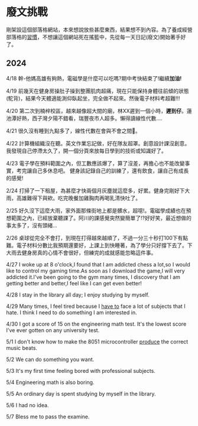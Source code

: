 # 廢文挑戰

剛架設這個部落格網站，本來想說放些甚麼東西，結果想不到內容。為了養成經營部落格的[習慣](https://tokysound.github.io/Toky-Sound/note1/management_type/原子習慣)，不想讓這個網站死在搖籃中，先從每一天日記(廢文)開始著手好了。

2024
---
4/18
幹-他媽高雄有夠熱，電磁學是什麼可以吃嗎?期中考快結束了!繼續**加油!**

4/19
前幾天在健身房操肚子操到整團肌肉超痛，現在只能保持身體往前傾的狀態(駝背)，結果今天體適能測仰臥起坐，完全做不起來。然後電子材料考超難!!!

4/20
第二次到楠梓校區，越來越像超大間的廟，林XX遲到一個小時，**遲到仔**。蓮池潭好熱，西子灣夕陽不錯看，瑞豐夜市人超多。懶得讀線性代數....

4/21
很久沒有睡到九點多了，線性代數在會與不會之間🤔。

4/22
計算機組織沒在聽。英文作業忘記做，好在隊友超罩。創意設計課沒創意。我發現自己停滯太久了，開一個分頁來放每日學到的技術或知識好了。

4/23
電子學在預料範圍之內，但工數應該爆了，算了沒差，再擔心也不能改變事實，考完讓自己多休息吧。 健身該記錄自己的訓練了，還有飲食，讓自己有成長的感覺!

2/24
打掃了一下租屋，為甚麼才快兩個月灰塵就這麼多，好累。健身完剛好下大雨，高雄難得下與欸。吃完晚餐加雞胸肉再喝乳清快吐了。

2/25
好久沒下這麼大雨，家外面那條街地上都是髒水，超噁!。電磁學成績也在預想範圍之內，已經放棄聽課了。阿川的課感覺突然變簡單了!?好好笑，最近想做的事太多了，沒有頭緒...

2/26
桌球從完全不會打，到現在打得越來越順了，不過一分三十秒打100下有點難。電子材料分數比我預期還要好，上課上到快睡著，為了學分只好撐下去了。下大雨去健身房真的心情不會很好，但練完的成就感能忽略這件事。

4/27
I woke up at 8 o'clock,I found that I am addicted chess a lot,so I would like to control my gaming time.As soon as I download the game,I will very addicted it.I've been going to the gym many times, I discovery that I am getting better and better,I feel like I can get even better!

4/28
I stay in the library all day; I enjoy studying by myself.

4/29
Many times, I feel tired because I <u>have to</u> face a lot of subjects that I hate. I think I need to do something I am interested in.

4/30
I got a score of 15 on the engineering math test. It's the lowest score I've ever gotten on any university test.

5/1
I don't know how to make the 8051 microcontroller <u>produce</u> the correct music beats.

5/2
We can do something you want.

5/3
It's my first time feeling bored with professional subjects.

5/4
Engineering math is also boring.

5/5
An ordinary day is spent studying by myself in the library.

5/6
I had no idea.

5/7
Bless me to pass the examine.
